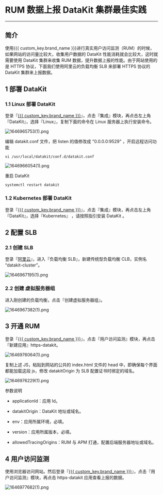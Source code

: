 # RUM 数据上报 DataKit 集群最佳实践

---

## 简介

使用{{{ custom_key.brand_name }}}进行真实用户访问监测（RUM）的时候，如果网站的访问量比较大，收集用户数据的 DataKit 性能消耗就会比较大，这时就需要使用 DataKit 集群来收集 RUM 数据，提升数据上报的性能。由于网站使用的是 HTTPS 协议，下面我们使用阿里云的负载均衡 SLB 来部署 HTTPS 协议的 DataKit 集群来上报数据。

## 1 部署 DataKit

### 1.1 Linux 部署 DataKit

登录『[{{{ custom_key.brand_name }}}](https://console.guance.com/)』，点击『集成』模块，再点击左上角『DataKit』，选择『Linux』，复制下面的命令在 Linux 服务器上执行安装命令。

![1646965753(1).png](../images/rum-datakit-cluster-1.png)

编辑 datakit.conf 文件，把 listen 的值修改成 "0.0.0.0:9529" ，开启远程访问功能

```
vi /usr/local/datakit/conf.d/datakit.conf
```

![1646966054(1).png](../images/rum-datakit-cluster-2.png)
 
重启 DataKit 

```
systemctl restart datakit
```

### 1.2 Kubernetes 部署 DataKit

登录『[{{{ custom_key.brand_name }}}](https://console.guance.com/)』，点击『集成』模块，再点击左上角『DataKit』，选择『Kubernetes』 ，请按照指引安装 DataKit 。

## 2 配置 SLB

### 2.1 创建 SLB

登录『[阿里云](https://ecs.console.aliyun.com/)』，进入『负载均衡 SLB』，新建传统型负载均衡 CLB，实例名 “datakit-cluster”。

![1646967195(1).png](../images/rum-datakit-cluster-3.png)

### 2.2 创建 虚拟服务器组

进入刚创建的负载均衡，点击『创建虚拟服务器组』。

![1646967382(1).png](../images/rum-datakit-cluster-4.png)

## 3 开通 RUM

登录『[{{{ custom_key.brand_name }}}](https://console.guance.com/)』，点击『用户访问监测』模块，再点击『新建应用』https-datakit。

![1646976064(1).png](../images/rum-datakit-cluster-5.png)

复制上述 JS，粘贴到网站的公共的 index.html 文件的 head 中，即确保每个界面都能加载这段 js，修改 datakitOrigin 为 SLB 配置证书时绑定的域名。

![1646976229(1).png](../images/rum-datakit-cluster-6.png)

参数说明

- applicationId：应用 Id。

- datakitOrigin：DataKit 地址或域名。

- env：应用所属环境，必填。

- version：应用所属版本，必填。

- allowedTracingOrigins：RUM 与 APM 打通，配置后端服务器地址或域名。

   
## 4 用户访问监测

使用浏览器访问网站。然后登录『[{{{ custom_key.brand_name }}}](https://console.guance.com/)』，点击『用户访问监测』模块，再点击 https-datakit 应用查看上报的数据。

![1646977682(1).png](../images/rum-datakit-cluster-7.png)


     


